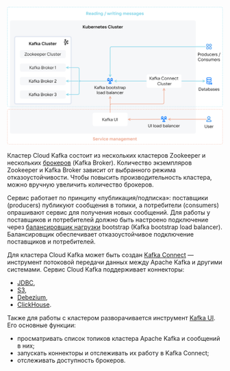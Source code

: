 ![Архитектура сервиса](./assets/arch_diagram.png)

Кластер Cloud Kafka состоит из нескольких кластеров Zookeeper и нескольких [брокеров](https://kafka.apache.org/documentation/#intro_concepts_and_terms) (Kafka Broker). Количество экземпляров Zookeeper и Kafka Broker зависит от выбранного режима отказоустойчивости. Чтобы повысить производительность кластера, можно вручную увеличить количество брокеров.

Сервис работает по принципу «публикация/подписка»: поставщики (producers) публикуют сообщения в топики, а потребители (consumers) опрашивают сервис для получения новых сообщений. Для работы у поставщиков и потребителей должно быть настроено подключение через [балансировщик нагрузки](/ru/networks/vnet/concepts/load-balancer) bootstrap (Kafka bootstrap load balancer). Балансировщик обеспечивает отказоустойчивое подключение поставщиков и потребителей.

Для кластера Cloud Kafka может быть создан [Kafka Connect](https://kafka.apache.org/documentation/#connect) — инструмент потоковой передачи данных между Apache Kafka и другими системами. Сервис Cloud Kafka поддерживает коннекторы:

- [JDBC](https://github.com/Aiven-Open/jdbc-connector-for-apache-kafka),
- [S3](https://github.com/Aiven-Open/s3-connector-for-apache-kafka),
- [Debezium](https://github.com/debezium/debezium/),
- [ClickHouse](https://github.com/ClickHouse/clickhouse-kafka-connect).

Также для работы с кластером разворачивается инструмент [Kafka UI](https://docs.kafka-ui.provectus.io/overview/readme). Его основные функции:

- просматривать список топиков кластера Apache Kafka и сообщений в них;
- запускать коннекторы и отслеживать их работу в Kafka Connect;
- отслеживать доступность брокеров.
